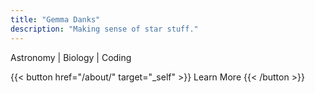 ```yaml
---
title: "Gemma Danks"
description: "Making sense of star stuff."
---
```


Astronomy | Biology | Coding

{{< button href="/about/" target="_self" >}}
Learn More
{{< /button >}}
